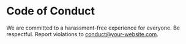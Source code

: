 # Code of Conduct

We are committed to a harassment-free experience for everyone. Be respectful. Report violations to conduct@your-website.com.
